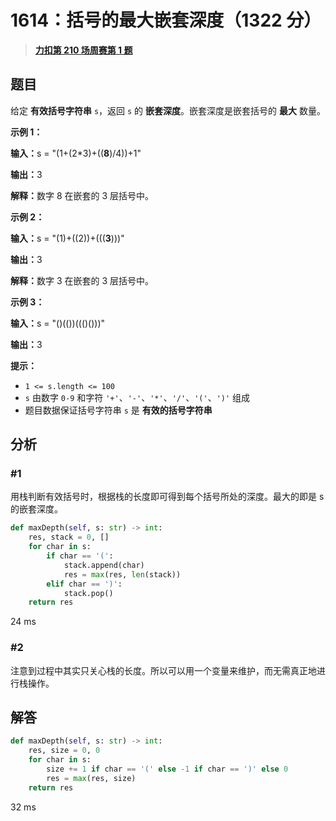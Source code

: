 # 1614：括号的最大嵌套深度（1322 分）


> <u>**[力扣第 210 场周赛第 1 题](https://leetcode.cn/problems/maximum-nesting-depth-of-the-parentheses/)**</u>

## 题目

<p>给定 <strong>有效括号字符串</strong> <code>s</code>，返回 <code>s</code> 的 <strong>嵌套深度</strong>。嵌套深度是嵌套括号的 <strong>最大</strong> 数量。</p>



<p><strong class="example">示例 1：</strong></p>

<div class="example-block">
<p><strong>输入：</strong>s = "(1+(2*3)+((<strong>8</strong>)/4))+1"</p>

<p><strong>输出：</strong>3</p>

<p><strong>解释：</strong>数字 8 在嵌套的 3 层括号中。</p>
</div>

<p><strong class="example">示例 2：</strong></p>

<div class="example-block">
<p><strong>输入：</strong>s = "(1)+((2))+(((<strong>3</strong>)))"</p>

<p><strong>输出：</strong>3</p>

<p><strong>解释：</strong>数字 3 在嵌套的 3 层括号中。</p>
</div>

<p><strong class="example">示例 3：</strong></p>

<div class="example-block">
<p><strong>输入：</strong><span class="example-io">s = "()(())((()()))"</span></p>

<p><strong>输出：</strong><span class="example-io">3</span></p>
</div>



<p><strong>提示：</strong></p>

<ul>
<li><code>1 &lt;= s.length &lt;= 100</code></li>
<li><code>s</code> 由数字 <code>0-9</code> 和字符 <code>'+'</code>、<code>'-'</code>、<code>'*'</code>、<code>'/'</code>、<code>'('</code>、<code>')'</code> 组成</li>
<li>题目数据保证括号字符串 <code>s</code> 是 <strong>有效的括号字符串</strong></li>
</ul>


## 分析

### #1

用栈判断有效括号时，根据栈的长度即可得到每个括号所处的深度。最大的即是 s 的嵌套深度。

```python
def maxDepth(self, s: str) -> int:
    res, stack = 0, []
    for char in s:
        if char == '(':
            stack.append(char)
            res = max(res, len(stack))
        elif char == ')':
            stack.pop()
    return res
```
24 ms

### #2

注意到过程中其实只关心栈的长度。所以可以用一个变量来维护，而无需真正地进行栈操作。

## 解答

```python
def maxDepth(self, s: str) -> int:
    res, size = 0, 0
    for char in s:
        size += 1 if char == '(' else -1 if char == ')' else 0
        res = max(res, size)
    return res
```
32 ms



